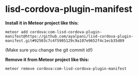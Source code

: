 # lisd-cordova-plugin-manifest

**Install it in Meteor project like this:**

```meteor add cordova:com-lisd-cordova-plugin-manifest@https://github.com/ayalpani/lisd-cordova-plugin-manifest.git#92503c7c4f5905129c9a107e9652f4c1ecb35d89```

(Make sure you change the git commit id!)

**Remove it from Meteor project like this:**

```meteor remove cordova:com-lisd-cordova-plugin-manifest```
